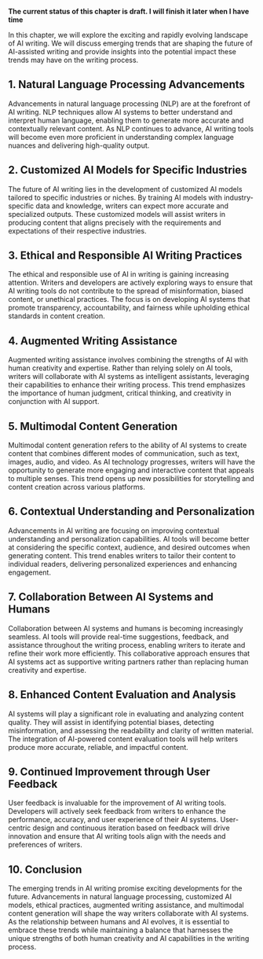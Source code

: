 **The current status of this chapter is draft. I will finish it later when I have time**

In this chapter, we will explore the exciting and rapidly evolving landscape of AI writing. We will discuss emerging trends that are shaping the future of AI-assisted writing and provide insights into the potential impact these trends may have on the writing process.

**1. Natural Language Processing Advancements**
-----------------------------------------------

Advancements in natural language processing (NLP) are at the forefront of AI writing. NLP techniques allow AI systems to better understand and interpret human language, enabling them to generate more accurate and contextually relevant content. As NLP continues to advance, AI writing tools will become even more proficient in understanding complex language nuances and delivering high-quality output.

**2. Customized AI Models for Specific Industries**
---------------------------------------------------

The future of AI writing lies in the development of customized AI models tailored to specific industries or niches. By training AI models with industry-specific data and knowledge, writers can expect more accurate and specialized outputs. These customized models will assist writers in producing content that aligns precisely with the requirements and expectations of their respective industries.

**3. Ethical and Responsible AI Writing Practices**
---------------------------------------------------

The ethical and responsible use of AI in writing is gaining increasing attention. Writers and developers are actively exploring ways to ensure that AI writing tools do not contribute to the spread of misinformation, biased content, or unethical practices. The focus is on developing AI systems that promote transparency, accountability, and fairness while upholding ethical standards in content creation.

**4. Augmented Writing Assistance**
-----------------------------------

Augmented writing assistance involves combining the strengths of AI with human creativity and expertise. Rather than relying solely on AI tools, writers will collaborate with AI systems as intelligent assistants, leveraging their capabilities to enhance their writing process. This trend emphasizes the importance of human judgment, critical thinking, and creativity in conjunction with AI support.

**5. Multimodal Content Generation**
------------------------------------

Multimodal content generation refers to the ability of AI systems to create content that combines different modes of communication, such as text, images, audio, and video. As AI technology progresses, writers will have the opportunity to generate more engaging and interactive content that appeals to multiple senses. This trend opens up new possibilities for storytelling and content creation across various platforms.

**6. Contextual Understanding and Personalization**
---------------------------------------------------

Advancements in AI writing are focusing on improving contextual understanding and personalization capabilities. AI tools will become better at considering the specific context, audience, and desired outcomes when generating content. This trend enables writers to tailor their content to individual readers, delivering personalized experiences and enhancing engagement.

**7. Collaboration Between AI Systems and Humans**
--------------------------------------------------

Collaboration between AI systems and humans is becoming increasingly seamless. AI tools will provide real-time suggestions, feedback, and assistance throughout the writing process, enabling writers to iterate and refine their work more efficiently. This collaborative approach ensures that AI systems act as supportive writing partners rather than replacing human creativity and expertise.

**8. Enhanced Content Evaluation and Analysis**
-----------------------------------------------

AI systems will play a significant role in evaluating and analyzing content quality. They will assist in identifying potential biases, detecting misinformation, and assessing the readability and clarity of written material. The integration of AI-powered content evaluation tools will help writers produce more accurate, reliable, and impactful content.

**9. Continued Improvement through User Feedback**
--------------------------------------------------

User feedback is invaluable for the improvement of AI writing tools. Developers will actively seek feedback from writers to enhance the performance, accuracy, and user experience of their AI systems. User-centric design and continuous iteration based on feedback will drive innovation and ensure that AI writing tools align with the needs and preferences of writers.

**10. Conclusion**
------------------

The emerging trends in AI writing promise exciting developments for the future. Advancements in natural language processing, customized AI models, ethical practices, augmented writing assistance, and multimodal content generation will shape the way writers collaborate with AI systems. As the relationship between humans and AI evolves, it is essential to embrace these trends while maintaining a balance that harnesses the unique strengths of both human creativity and AI capabilities in the writing process.
